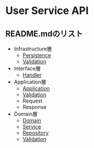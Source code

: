 # User Service API

## README.mdのリスト

* Infrastructure層
  * [Persistence](https://github.com/calmato/gran/tree/master/api/user/internal/infrastructure/persistence)
  * [Validation](https://github.com/calmato/gran/tree/master/api/user/internal/infrastructure/validation)
* Interface層
  * [Handler](https://github.com/calmato/gran/tree/master/api/user/internal/interface/handler)
* Application層
  * [Application](https://github.com/calmato/gran/tree/master/api/user/internal/application)
  * [Validation](https://github.com/calmato/gran/tree/master/api/user/internal/application/validation)
  * Request
  * Response
* Domain層
  * [Domain](https://github.com/calmato/gran/tree/master/api/user/internal/domain)
  * [Service](https://github.com/calmato/gran/tree/master/api/user/internal/domain/service)
  * [Repository](https://github.com/calmato/gran/tree/master/api/user/internal/domain/repository)
  * [Validation](https://github.com/calmato/gran/tree/master/api/user/internal/domain/validation)
